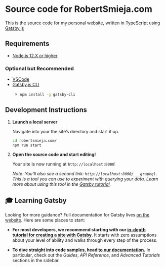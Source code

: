 # Source code for RobertSmieja.com

This is the source code for my personal website, written in [TypeScript](https://www.typescriptlang.org/) using [Gatsby.js](https://www.gatsbyjs.org/)

## Requirements

- [Node.js 12.X or higher](https://nodejs.org/en/)

### Optional but Recommended

- [VSCode](https://code.visualstudio.com/)
- [Gatsby.js CLI](https://www.gatsbyjs.org/docs/quick-start#install-the-gatsby-cli)
  - ```sh
    npm install -g gatsby-cli
    ```

## Development Instructions

1.  **Launch a local server**

    Navigate into your the site’s directory and start it up.

    ```sh
    cd robertsmieja.com/
    npm run start
    ```

1.  **Open the source code and start editing!**

    Your site is now running at `http://localhost:8000`!

    _Note: You'll also see a second link: _`http://localhost:8000/___graphql`_. This is a tool you can use to experiment with querying your data. Learn more about using this tool in the [Gatsby tutorial](https://www.gatsbyjs.org/tutorial/part-five/#introducing-graphiql)._

## 🎓 Learning Gatsby

Looking for more guidance? Full documentation for Gatsby lives [on the website](https://www.gatsbyjs.org/). Here are some places to start:

- **For most developers, we recommend starting with our [in-depth tutorial for creating a site with Gatsby](https://www.gatsbyjs.org/tutorial/).** It starts with zero assumptions about your level of ability and walks through every step of the process.

- **To dive straight into code samples, head [to our documentation](https://www.gatsbyjs.org/docs/).** In particular, check out the _Guides_, _API Reference_, and _Advanced Tutorials_ sections in the sidebar.
